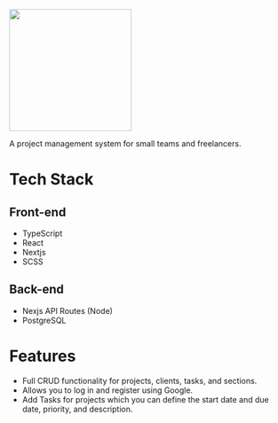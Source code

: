 <img src="https://user-images.githubusercontent.com/70309225/215390454-95f72343-f8b3-495e-bebf-7a42ab16c2a5.png" style="width:220px;"/>


A project management system for small teams and freelancers.

# Tech Stack

## Front-end

- TypeScript
- React
- Nextjs
- SCSS

## Back-end

- Nexjs API Routes (Node)
- PostgreSQL

# Features

- Full CRUD functionality for projects, clients, tasks, and sections.
- Allows you to log in and register using Google.
- Add Tasks for projects which you can define the start date and due date, priority, and description.
